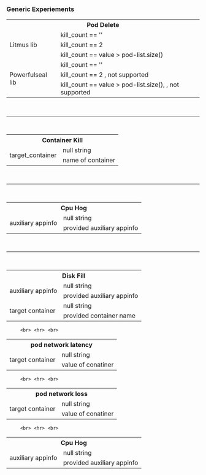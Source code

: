 ### Generic Experiements



<table> 
    <tr> <th colspan=2>   Pod Delete  </th> </tr>
    <tr > <td rowspan=3> Litmus lib  </td> 
        <td> kill_count == '' </td>
    </tr>
    <tr> 
         <td> kill_count == 2 </td>
    </tr>
    <tr>
         <td> kill_count == value > pod-list.size() </td>
    </tr> 
    <tr > <td rowspan=3> Powerfulseal lib  </td> 
        <td> kill_count == '' </td>
    </tr>
    <tr> 
         <td> kill_count == 2 , not supported</td>
    </tr>
    <tr>
         <td> kill_count == value > pod-list.size(), , not supported </td>
    </tr> 
         </table>
         
 <br> <hr> <br>  
 
  <table> 
    <tr> <th colspan=2>   Container Kill  </th> </tr>
    <tr > <td rowspan=2> target_container  </td> 
        <td> null string </td>
    </tr>
    <tr> 
         <td> name of container </td>
    </tr>
         </table>
         
   <br> <hr> <br>  
 
  <table> 
    <tr> <th colspan=2> Cpu Hog  </th> </tr>
    <tr > <td rowspan=2> auxiliary appinfo </td> 
        <td> null string </td>
    </tr>
    <tr> 
         <td> provided auxiliary appinfo </td>
    </tr>
         </table>
         
 <br> <hr> <br>  
 
  <table> 
    <tr> <th colspan=2> Disk Fill </th> </tr>
    <tr > <td rowspan=2> auxiliary appinfo </td> 
        <td> null string </td>
    </tr>
    <tr> 
         <td> provided auxiliary appinfo </td>
    </tr>
    
    
  <tr > <td rowspan=2> target container </td> 
        <td> null string </td>
    </tr>
    <tr> 
         <td> provided container name</td>
    </tr>
         </table>
         
         <br> <hr> <br>  
 
  <table> 
    <tr> <th colspan=2> pod network latency </th> </tr>
    <tr > <td rowspan=2> target container </td> 
        <td> null string </td>
    </tr>
    <tr> 
         <td> value of conatiner </td>
    </tr>
         </table>
         
         <br> <hr> <br>  
  
  <table> 
    <tr> <th colspan=2> pod network loss </th> </tr>
    <tr > <td rowspan=2> target container </td> 
        <td> null string </td>
    </tr>
    <tr> 
         <td> value of conatiner </td>
    </tr>
         </table>
         
         <br> <hr> <br>  
 
  <table> 
    <tr> <th colspan=2> Cpu Hog  </th> </tr>
    <tr > <td rowspan=2> auxiliary appinfo </td> 
        <td> null string </td>
    </tr>
    <tr> 
         <td> provided auxiliary appinfo </td>
    </tr>
         </table>
    
    
        
    
    
